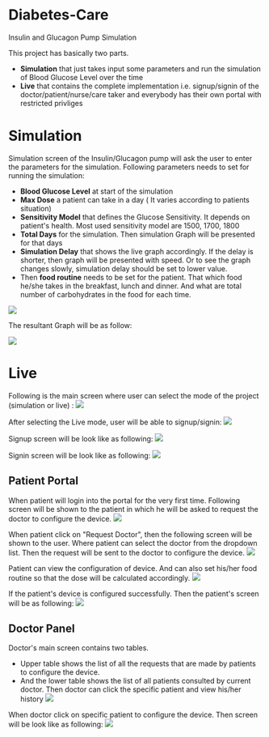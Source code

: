 # Diabetes-Care

Insulin and Glucagon Pump Simulation

This project has basically two parts.
- **Simulation** that just takes input some parameters and run the simulation of Blood Glucose Level over the time
- **Live** that contains the complete implementation i.e.  signup/signin of the doctor/patient/nurse/care taker and everybody has their own portal with restricted privliges

# Simulation

Simulation screen of the Insulin/Glucagon pump will ask the user to enter the parameters for the simulation. Following parameters needs to set for running the simulation:
- **Blood Glucose Level** at start of the simulation
- **Max Dose** a patient can take in a day ( It varies according to patients situation)
- **Sensitivity Model** that defines the Glucose Sensitivity. It depends on patient's health. Most used sensitivity model are 1500, 1700, 1800
- **Total Days** for the simulation. Then simulation Graph will be presented for that days
- **Simulation Delay** that shows the live graph accordingly. If the delay is shorter, then graph will be presented with speed. Or to see the graph changes slowly, simulation delay should be set to lower value. 
- Then **food routine** needs to be set for the patient. That which food he/she takes in the breakfast, lunch and dinner. And what are total number of carbohydrates in the food for each time. 


![](screenshots/simulation-1.png)

The resultant Graph will be as follow:

![](screenshots/simulation-2.png)

# Live

Following is the main screen where user can select the mode of the project (simulation or live) : 
![](screenshots/main-screen.png)

After selecting the Live mode, user will be able to signup/signin: 
![](screenshots/authnication-screen.png)

Signup screen will be look like as following:
![](screenshots/signup.png)

Signin screen will be look like as following:
![](screenshots/signin.png)

## Patient Portal

When patient will login into the portal for the very first time. Following screen will be shown to the patient in which he will be asked to request the doctor to configure the device. 
![](screenshots/patient-default-screen.png)

When patient click on "Request Doctor", then the following screen will be shown to the user. Where patient can select the doctor from the dropdown list. Then the request will be sent to the doctor to configure the device. 
![](screenshots/patient-request-doctor.png)


Patient can view the configuration of device. And can also set his/her food routine so that the dose will be calculated accordingly. 
![](screenshots/patient-device-configuration.png)

If the patient's device is configured successfully. Then the patient's screen will be as following:
![](screenshots/patient-main-screen.png)


## Doctor Panel

Doctor's main screen contains two tables. 
- Upper table shows the list of all the requests that are made by patients to configure the device. 
- And the lower table shows the list of all patients consulted by current doctor. Then doctor can click the specific patient and view his/her history
![](screenshots/doctor-main-screen.png)

When doctor click on specific patient to configure the device. Then  screen will be look like as following:
![](screenshots/doctor-configure-device.png)

